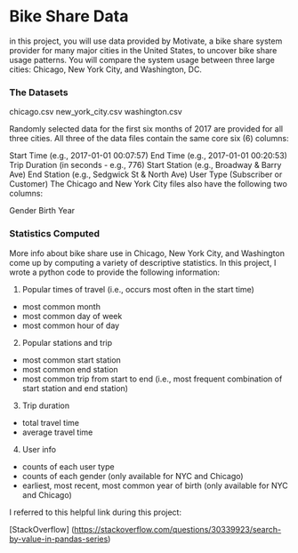 <h1> Bike Share Data </h1>

in this project, you will use data provided by Motivate, a bike share system provider for many major cities in the United States, to uncover bike share usage patterns. You will compare the system usage between three large cities: Chicago, New York City, and Washington, DC.

<h3> The Datasets </h3>

chicago.csv
new_york_city.csv
washington.csv

Randomly selected data for the first six months of 2017 are provided for all three cities. All three of the data files contain the same core six (6) columns:

Start Time (e.g., 2017-01-01 00:07:57)
End Time (e.g., 2017-01-01 00:20:53)
Trip Duration (in seconds - e.g., 776)
Start Station (e.g., Broadway & Barry Ave)
End Station (e.g., Sedgwick St & North Ave)
User Type (Subscriber or Customer)
The Chicago and New York City files also have the following two columns:

Gender
Birth Year

<h3> Statistics Computed </h3>
  
More info about bike share use in Chicago, New York City, and Washington come up by computing a variety of descriptive statistics. In this project, I wrote a python code to provide the following information:

1. Popular times of travel (i.e., occurs most often in the start time)

* most common month
* most common day of week
* most common hour of day

2. Popular stations and trip

* most common start station
* most common end station
* most common trip from start to end (i.e., most frequent combination of start station and end station)

3. Trip duration

* total travel time
* average travel time

4. User info

* counts of each user type
* counts of each gender (only available for NYC and Chicago)
* earliest, most recent, most common year of birth (only available for NYC and Chicago)



I referred to this helpful link during this project:

[StackOverflow] (https://stackoverflow.com/questions/30339923/search-by-value-in-pandas-series)
